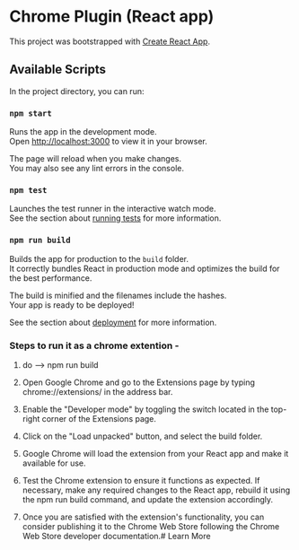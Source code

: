 # Chrome Plugin (React app)

This project was bootstrapped with [Create React App](https://github.com/facebook/create-react-app).

## Available Scripts

In the project directory, you can run:

### `npm start`

Runs the app in the development mode.\
Open [http://localhost:3000](http://localhost:3000) to view it in your browser.

The page will reload when you make changes.\
You may also see any lint errors in the console.

### `npm test`

Launches the test runner in the interactive watch mode.\
See the section about [running tests](https://facebook.github.io/create-react-app/docs/running-tests) for more information.

### `npm run build`

Builds the app for production to the `build` folder.\
It correctly bundles React in production mode and optimizes the build for the best performance.

The build is minified and the filenames include the hashes.\
Your app is ready to be deployed!

See the section about [deployment](https://facebook.github.io/create-react-app/docs/deployment) for more information.

### Steps to run it as a chrome extention -
1. do --> npm run build

2. Open Google Chrome and go to the Extensions page by typing chrome://extensions/ in the address bar.

3. Enable the "Developer mode" by toggling the switch located in the top-right corner of the Extensions page.

4. Click on the "Load unpacked" button, and select the build folder.

5. Google Chrome will load the extension from your React app and make it available for use.

6. Test the Chrome extension to ensure it functions as expected. If necessary, make any required changes to the React app, rebuild it using the npm run build command, and update the extension accordingly.

7. Once you are satisfied with the extension's functionality, you can consider publishing it to the Chrome Web Store following the Chrome Web Store developer documentation.# Learn More
